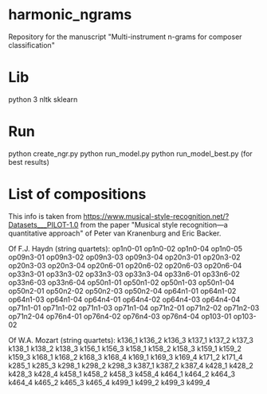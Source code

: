 # harmonic_ngrams
Repository for the manuscript "Multi-instrument n-grams for composer classification"

# Lib
python 3 nltk sklearn

# Run
python create_ngr.py
python run_model.py
python run_model_best.py (for best results)

# List of compositions
This info is taken from https://www.musical-style-recognition.net/?Datasets___PILOT-1.0 from the paper "Musical style recognition—a quantitative approach" of Peter van Kranenburg and Eric Backer.

Of F.J. Haydn (string quartets):
op1n0-01
op1n0-02
op1n0-04
op1n0-05
op09n3-01
op09n3-02
op09n3-03
op09n3-04
op20n3-01
op20n3-02
op20n3-03
op20n3-04
op20n6-01
op20n6-02
op20n6-03
op20n6-04
op33n3-01
op33n3-02
op33n3-03
op33n3-04
op33n6-01
op33n6-02
op33n6-03
op33n6-04
op50n1-01
op50n1-02
op50n1-03
op50n1-04
op50n2-01
op50n2-02
op50n2-03
op50n2-04
op64n1-01
op64n1-02
op64n1-03
op64n1-04
op64n4-01
op64n4-02
op64n4-03
op64n4-04
op71n1-01
op71n1-02
op71n1-03
op71n1-04
op71n2-01
op71n2-02
op71n2-03
op71n2-04
op76n4-01
op76n4-02
op76n4-03
op76n4-04
op103-01
op103-02

Of W.A. Mozart (string quartets):
k136_1
k136_2
k136_3
k137_1
k137_2
k137_3
k138_1
k138_2
k138_3
k156_1
k156_3
k158_1
k158_2
k158_3
k159_1
k159_2
k159_3
k168_1
k168_2
k168_3
k168_4
k169_1
k169_3
k169_4
k171_2
k171_4
k285_1
k285_3
k298_1
k298_2
k298_3
k387_1
k387_2
k387_4
k428_1
k428_2
k428_3
k428_4
k458_1
k458_2
k458_3
k458_4
k464_1
k464_2
k464_3
k464_4
k465_2
k465_3
k465_4
k499_1
k499_2
k499_3
k499_4
